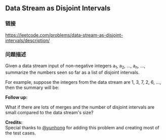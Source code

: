 ## Data Stream as Disjoint Intervals  
### 链接  
https://leetcode.com/problems/data-stream-as-disjoint-intervals/description/  
### 问题描述
Given a data stream input of non-negative integers a<sub>1</sub>, a<sub>2</sub>, ..., a<sub>n</sub>, ..., summarize the numbers seen so far as a list of disjoint intervals.

For example, suppose the integers from the data stream are 1, 3, 7, 2, 6, ..., then the summary will be:

**Follow up:**<br />
What if there are lots of merges and the number of disjoint intervals are small compared to the data stream's size?


**Credits:**<br />Special thanks to [@yunhong](https://discuss.leetcode.com/user/yunhong) for adding this problem and creating most of the test cases.
